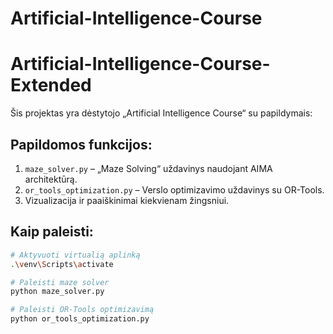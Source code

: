 # Artificial-Intelligence-Course

# Artificial-Intelligence-Course-Extended

Šis projektas yra dėstytojo „Artificial Intelligence Course“ su papildymais:

## Papildomos funkcijos:
1. `maze_solver.py` – „Maze Solving“ uždavinys naudojant AIMA architektūrą.
2. `or_tools_optimization.py` – Verslo optimizavimo uždavinys su OR-Tools.
3. Vizualizacija ir paaiškinimai kiekvienam žingsniui.

## Kaip paleisti:
```bash
# Aktyvuoti virtualią aplinką
.\venv\Scripts\activate

# Paleisti maze solver
python maze_solver.py

# Paleisti OR-Tools optimizavimą
python or_tools_optimization.py
